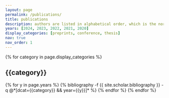 ```yaml
---
layout: page
permalink: /publications/
title: publications
description: authors are listed in alphabetical order, which is the norm in theoretical computer science and mathematics.
years: [2024, 2023, 2022, 2021, 2020]
display_categories: [preprints, conference, thesis]
nav: true
nav_order: 1
---
```

<!-- _pages/publications.md -->
<div class="publications">

{% for category in page.display_categories %}
  <h2 class="category">{{category}}</h2>
  {% for y in page.years %}
    {% bibliography -f {{ site.scholar.bibliography }} -q @*[dcat={{category}} && year={{y}}]* %}
  {% endfor %}
{% endfor %}



</div>
